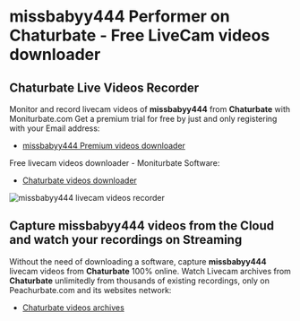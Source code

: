 # missbabyy444 Performer on Chaturbate - Free LiveCam videos downloader

## Chaturbate Live Videos Recorder

Monitor and record livecam videos of **missbabyy444** from **Chaturbate** with Moniturbate.com
Get a premium trial for free by just and only registering with your Email address:
* [missbabyy444 Premium videos downloader](https://moniturbate.com/request-demo-licence-key.html)

Free livecam videos downloader - Moniturbate Software:
* [Chaturbate videos downloader](https://moniturbate.com/moniturbate-download-software.html)

![missbabyy444 livecam videos recorder](https://peachurnet.com/templates/moniturbate-software.png)


## Capture missbabyy444 videos from the Cloud and watch your recordings on Streaming

Without the need of downloading a software, capture **missbabyy444** livecam videos from **Chaturbate** 100% online.
Watch Livecam archives from **Chaturbate** unlimitedly from thousands of existing recordings, only on Peachurbate.com and its websites network:
* [Chaturbate videos archives](https://peachurnet.com/)